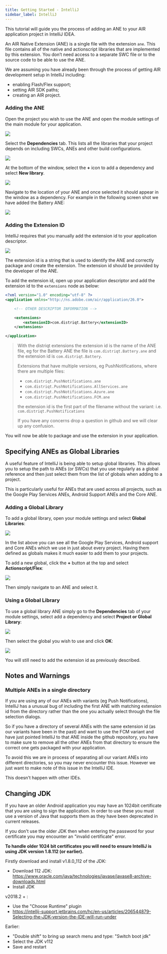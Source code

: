 ```yaml
---
title: Getting Started - IntelliJ
sidebar_label: IntelliJ
---
```


This tutorial will guide you the process of adding an ANE to your AIR application project in IntelliJ IDEA.

An AIR Native Extension (ANE) is a single file with the extension `ane`. This file contains all of the native and actionscript libraries that are implemented by this extension. You don’t need access to a separate SWC file or to the source code to be able to use the ANE.

We are assuming you have already been through the process of getting AIR development setup in IntelliJ including:

- enabling Flash/Flex support;
- setting AIR SDK paths;
- creating an AIR project.


### Adding the ANE

Open the project you wish to use the ANE and open the module settings of the main module for your application.

![](images/ane-tutorial-add-intellij-1.png)

Select the **Dependencies** tab. This lists all the libraries that your project depends on including SWCs, ANEs and other build configurations.

![](images/ane-tutorial-add-intellij-2.png)

At the bottom of the window, select the **+** icon to add a dependency and select **New library**.

![](images/ane-tutorial-add-intellij-3.png)

Navigate to the location of your ANE and once selected it should appear in the window as a dependency. For example in the following screen shot we have added the Battery ANE:

![](images/ane-tutorial-add-intellij-4.png)



### Adding the Extension ID

IntelliJ requires that you manually add the extension id to your application descriptor.

![](images/ane-tutorial-add-intellij-5.png)

The extension id is a string that is used to identify the ANE and correctly package and create the extension. The extension id should be provided by the developer of the ANE.

To add the extension id, open up your application descriptor and add the extension id to the `extensions` node as below:

```xml
<?xml version="1.0" encoding="utf-8" ?>
<application xmlns="http://ns.adobe.com/air/application/26.0">

    <!-- OTHER DESCRIPTOR INFORMATION -->

    <extensions>
        <extensionID>com.distriqt.Battery</extensionID>
    </extensions>

</application>
```


> 
> With the distriqt extensions the extension id is the name of the ANE file, eg for the Battery ANE the file is `com.distriqt.Battery.ane` and the extension id is `com.distriqt.Battery`.
>
> Extensions that have multiple versions, eg PushNotifications, where there are multiple files:
> - `com.distriqt.PushNotifications.ane` 
> - `com.distriqt.PushNotifications.AllServices.ane` 
> - `com.distriqt.PushNotifications.Azure.ane` 
> - `com.distriqt.PushNotifications.FCM.ane` 
>
> the extension id is the first part of the filename without the variant: i.e. `com.distriqt.PushNotifications`
>
> If you have any concerns drop a question in github and we will clear up any confusion.
>


You will now be able to package and use the extension in your application.




## Specifying ANEs as Global Libraries

A useful feature of IntelliJ is being able to setup global libraries. This allows you to setup the path to ANEs (or SWCs) that you use regularly as a global reference and then just select them from the list of globals when adding to a project.

This is particularly useful for ANEs that are used across all projects, such as the Google Play Services ANEs, Android Support ANEs and the Core ANE.

### Adding a Global Library

To add a global library, open your module settings and select **Global Libraries**:

![](images/ane-tutorial-add-intellij-globals-1.png)

In the list above you can see all the Google Play Services, Android support and Core ANEs which we use in just about every project. Having them defined as globals makes it much easier to add them to your projects.

To add a new global, click the **+** button at the top and select **Actionscript/Flex**:

![](images/ane-tutorial-add-intellij-globals-2.png)

Then simply navigate to an ANE and select it.



### Using a Global Library

To use a global library ANE simply go to the **Dependencies** tab of your module settings, select add a dependency and select **Project or Global Library**:

![](images/ane-tutorial-add-intellij-globals-3.png)

Then select the global you wish to use and click **OK**:

![](images/ane-tutorial-add-intellij-globals-4.png)


You will still need to add the extension id as previously described.





## Notes and Warnings


### Multiple ANEs in a single directory

If you are using any of our ANEs with variants (eg Push Notifications), IntelliJ has a unusual bug of including the first ANE with matching extension id from the directory rather than the one you actually select through the file selection dialogs.

So if you have a directory of several ANEs with the same extension id (as our variants have been in the past) and want to use the FCM variant and have just pointed IntelliJ to that ANE inside the github repository, you have to make sure to remove all the other ANEs from that directory to ensure the correct one gets packaged with your application.

To avoid this we are in process of separating all our variant ANEs into different directories, so you may never encounter this issue. However we just want to make note of this issue in the IntelliJ IDE. 

This doesn't happen with other IDEs.









## Changing JDK 

If you have an older Android application you may have an 1024bit certificate that you are using to sign the application. In order to use these you must use a version of Java that supports them as they have been deprecated in current releases.

If you don't use the older JDK then when entering the password for your certificate you may encounter an "invalid certificate" error.


**To handle older 1024 bit certificates you will need to ensure IntelliJ is using JDK version 1.8.112 (or earlier).**


Firstly download and install v1.8.0_112 of the JDK:

- Download 112 JDK: https://www.oracle.com/java/technologies/javase/javase8-archive-downloads.html
- Install JDK


v2018.2 + :
- Use the "Choose Runtime" plugin
- https://intellij-support.jetbrains.com/hc/en-us/articles/206544879-Selecting-the-JDK-version-the-IDE-will-run-under


Earlier:
- "Double shift" to bring up search menu and type: "Switch boot jdk"
- Select the JDK v112 
- Save and restart





